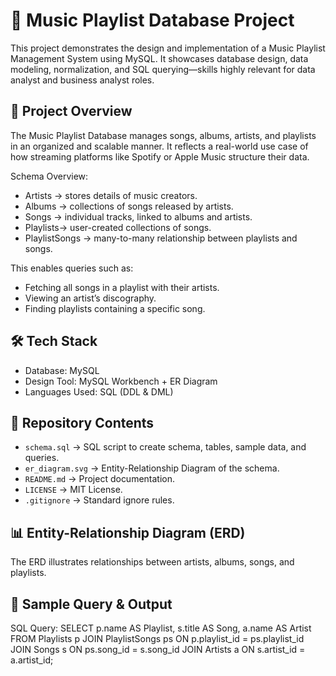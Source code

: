 # 🎵 Music Playlist Database Project

This project demonstrates the design and implementation of a Music Playlist Management System using MySQL. It showcases database design, data modeling, normalization, and SQL querying—skills highly relevant for data analyst and business analyst roles.

## 📌 Project Overview
The Music Playlist Database manages songs, albums, artists, and playlists in an organized and scalable manner. It reflects a real-world use case of how streaming platforms like Spotify or Apple Music structure their data.

Schema Overview:
- Artists → stores details of music creators.
- Albums → collections of songs released by artists.
- Songs → individual tracks, linked to albums and artists.
- Playlists→ user-created collections of songs.
- PlaylistSongs → many-to-many relationship between playlists and songs.

This enables queries such as:
- Fetching all songs in a playlist with their artists.
- Viewing an artist’s discography.
- Finding playlists containing a specific song.

## 🛠️ Tech Stack
- Database: MySQL  
- Design Tool: MySQL Workbench + ER Diagram  
- Languages Used: SQL (DDL & DML)  

## 📂 Repository Contents
- `schema.sql` → SQL script to create schema, tables, sample data, and queries.  
- `er_diagram.svg` → Entity-Relationship Diagram of the schema.  
- `README.md` → Project documentation.  
- `LICENSE` → MIT License.  
- `.gitignore` → Standard ignore rules.  

## 📊 Entity-Relationship Diagram (ERD)
The ERD illustrates relationships between artists, albums, songs, and playlists.  

## 📝 Sample Query & Output
SQL Query:
SELECT p.name AS Playlist, s.title AS Song, a.name AS Artist
FROM Playlists p
JOIN PlaylistSongs ps ON p.playlist_id = ps.playlist_id
JOIN Songs s ON ps.song_id = s.song_id
JOIN Artists a ON s.artist_id = a.artist_id;
